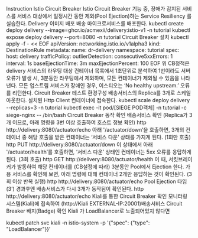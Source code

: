 Instruction
Istio Circuit Breaker
Istio Circuit Breaker 기능 중, 장애가 감지된 서비스를 서비스 대상에서 일정시간 동안 제외(Pool Ejection)하는 Service Resiliency 를 실습한다.
Delivery 이미지 배포
배송 마이크로서비스를 배포한다.
kubectl create deploy delivery --image=ghcr.io/acmexii/delivery:istio-v1 -n tutorial
kubectl expose deploy delivery --port=8080 -n tutorial
Circuit Breaker 설치
kubectl apply -f - << EOF
  apiVersion: networking.istio.io/v1alpha3
  kind: DestinationRule
  metadata:
    name: dr-delivery
    namespace: tutorial
  spec:
    host: delivery
    trafficPolicy:
      outlierDetection:
        consecutive5xxErrors: 1
        interval: 1s
        baseEjectionTime: 3m
        maxEjectionPercent: 100
EOF
위 CB정책은 delivery 서비스의 라우팅 대상 컨테이너 목록에서 1초단위로 분석하여 1번이라도 서버 오류가 발생 시, 3분동안 라우팅에서 제외하며, 모든 컨테이너가 제외될 수 있음을 나타낸다.
모든 업스트림 서비스가 장애인 경우, 이스티오는 ‘No healthy upstream.’ 오류를 리턴한다.
Circuit Breaker 테스트 환경구성
배송서비스의 Replica를 3개로 스케일아웃한다.
설치된 Http Client 컨테이너에 접속한다.
kubectl scale deploy delivery --replicas=3 -n tutorial
kubectl exec -it pod/[SIEGE POD객체] -n tutorial -c siege-nginx  -- /bin/bash
Circuit Breaker 동작 확인
배송서비스 확인 (Replica가 3개 이므로, 아래 명령을 3번 이상 호출하여 호스트 정보 확인)
http http://delivery:8080/actuator/echo
아래 '/actuator/down’을 호출하면, 3개의 컨테이너 중 해당 호출을 받은 컨테이너는 ‘서비스 다운’ 상태를 가지게 된다. (1회만 호출)
http PUT http://delivery:8080/actuator/down
이 상태에서 아래 '/actuator/health’를 호출하면, ‘서비스 다운’ 상태인 컨테이너는 5xx 오류를 응답하게 된다. (3회 호출)
http GET http://delivery:8080/actuator/health
이 때, 서킷브레이커가 발동하여 해당 컨테이너를 (CB설정에 따라) 3분동안 Pool에서 Ejection 한다.
가용 서비스를 확인해 보면, 아래 명령에 대해 컨테이너 2개만 응답하는 것이 확인된다. (3회 이상 반복 실행)
http http://delivery:8080/actuator/echo
Pool Ejection 타임(3’) 경과후엔 배송서비스가 다시 3개가 동작됨이 확인된다.
http http://delivery:8080/actuator/echo
Kiali를 통한 Circuit Breaker 확인
모니터링 시스템(Kiali)에 접속하여 (http://Kiali EXTERNAL-IP:20001)배송서비스 Circuit Breaker 배지(Badge) 확인
Kiali 가 LoadBalancer로 노출되어있지 않다면

kubectl patch svc kiali -n istio-system -p '{"spec": {"type": "LoadBalancer"}}'
